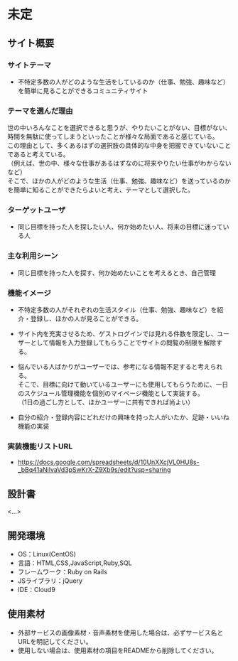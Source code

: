 # 未定

## サイト概要
### サイトテーマ
  * 不特定多数の人がどのような生活をしているのか（仕事、勉強、趣味など）を簡単に見ることができるコミュニティサイト

### テーマを選んだ理由
  世の中いろんなことを選択できると思うが、やりたいことがない、目標がない、時間を無駄に使ってしまうといったことが様々な局面であると感じている。<br>
  この理由として、多くあるはずの選択肢の具体的な中身を把握できていないことであると考えている。<br>
  （例えば、世の中、様々な仕事があるはずなのに将来やりたい仕事がわからないなど）<br>
  そこで、ほかの人がどのような生活（仕事、勉強、趣味など）を送っているのかを簡単に知ることができたらよいと考え、テーマとして選択した。

### ターゲットユーザ
* 同じ目標を持った人を探したい人、何か始めたい人、将来の目標に迷っている人

### 主な利用シーン
* 同じ目標を持った人を探す、何か始めたいことを考えるとき、自己管理

### 機能イメージ
* 不特定多数の人がそれぞれの生活スタイル（仕事、勉強、趣味など）を紹介・登録し、ほかの人が見ることができる。

* サイト内を充実させるため、ゲストログインでは見れる件数を限定し、ユーザーとして情報を入力登録してもらうことでサイトの閲覧の制限を解除する。

* 悩んでいる人ばかりがユーザーでは、参考になる情報不足すると考えられる。  
    そこで、目標に向けて動いているユーザーにも使用してもらうために、一日のスケジュール管理機能を個別のマイページ機能として実装する。  
    （1日の過ごし方として、ほかユーザーに共有できれば尚よい）

* 自分の紹介・登録内容にどれだけの興味を持った人がいたか、足跡・いいね機能の実装

### 実装機能リストURL
* https://docs.google.com/spreadsheets/d/10UnXXcjVL0HU8s-_bBq41aNilvaVd3pSwKrX-Z9Xb9s/edit?usp=sharing

## 設計書
<...>

## 開発環境
- OS：Linux(CentOS)
- 言語：HTML,CSS,JavaScript,Ruby,SQL
- フレームワーク：Ruby on Rails
- JSライブラリ：jQuery
- IDE：Cloud9

## 使用素材
- 外部サービスの画像素材・音声素材を使用した場合は、必ずサービス名とURLを明記してください。
- 使用しない場合は、使用素材の項目をREADMEから削除してください。